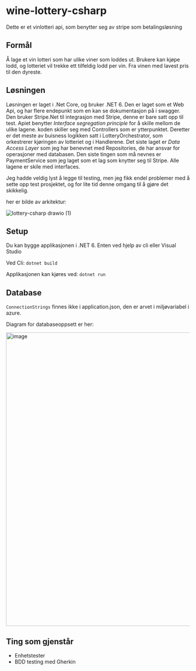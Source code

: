 # wine-lottery-csharp
Dette er et vinlotteri api, som benytter seg av stripe som betalingsløsning

## Formål
Å lage et vin lotteri som har ulike viner som loddes ut. Brukere kan kjøpe lodd, og lotteriet vil trekke ett tilfeldig lodd per vin. Fra vinen med lavest pris til den dyreste. 

## Løsningen
Løsningen er laget i .Net Core, og bruker .NET 6. Den er laget som et Web Api, og har flere endepunkt som en kan se dokumentasjon på i swagger. Den bruker Stripe.Net til integrasjon med Stripe, denne er bare satt opp til test. Apiet benytter *Interface segregation principle* for å skille mellom de ulike lagene. koden skiller seg med Controllers som er ytterpunktet. Deretter er det meste av buisness logikken satt i LotteryOrchestrator, som orkestrerer kjøringen av lotteriet og i Handlerene. Det siste laget er *Data Access Layer* som jeg har benevnet med Repositories, de har ansvar for operasjoner med databasen. Den siste tingen som må nevnes er PaymentService som jeg laget som et lag som knytter seg til Stripe. Alle lagene er skile med interfaces. 

Jeg hadde veldig lyst å legge til testing, men jeg fikk endel problemer med å sette opp test prosjektet, og for lite tid denne omgang til å gjøre det skikkelig.

her er bilde av arkitektur: 

![lottery-csharp drawio (1)](https://user-images.githubusercontent.com/16582039/233932316-ade9e130-9cd2-4bec-bea5-dcb5dd569316.png)

## Setup
Du kan bygge applikasjonen i .NET 6. Enten ved hjelp av cli eller Visual Studio

Ved Cli:
 ```dotnet build ```
 
 Applikasjonen kan kjøres ved:
 ``` dotnet run ```
 
 ## Database 
 ```ConnectionStrings``` finnes ikke i application.json, den er arvet i miljøvariabel i azure. 
 
 Diagram for databaseoppsett er her: 

 <img width="803" alt="image" src="https://user-images.githubusercontent.com/16582039/234012633-0a453097-71b5-4a70-b47d-20b6e2df8cb9.png">
 
 ## Ting som gjenstår
  - Enhetstester
  - BDD testing med Gherkin

